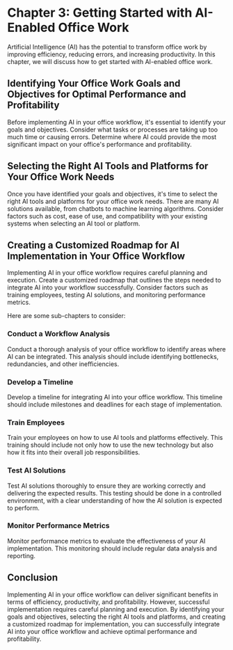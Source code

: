 Chapter 3: Getting Started with AI-Enabled Office Work
======================================================

Artificial Intelligence (AI) has the potential to transform office work by improving efficiency, reducing errors, and increasing productivity. In this chapter, we will discuss how to get started with AI-enabled office work.

Identifying Your Office Work Goals and Objectives for Optimal Performance and Profitability
-------------------------------------------------------------------------------------------

Before implementing AI in your office workflow, it's essential to identify your goals and objectives. Consider what tasks or processes are taking up too much time or causing errors. Determine where AI could provide the most significant impact on your office's performance and profitability.

Selecting the Right AI Tools and Platforms for Your Office Work Needs
---------------------------------------------------------------------

Once you have identified your goals and objectives, it's time to select the right AI tools and platforms for your office work needs. There are many AI solutions available, from chatbots to machine learning algorithms. Consider factors such as cost, ease of use, and compatibility with your existing systems when selecting an AI tool or platform.

Creating a Customized Roadmap for AI Implementation in Your Office Workflow
---------------------------------------------------------------------------

Implementing AI in your office workflow requires careful planning and execution. Create a customized roadmap that outlines the steps needed to integrate AI into your workflow successfully. Consider factors such as training employees, testing AI solutions, and monitoring performance metrics.

Here are some sub-chapters to consider:

### Conduct a Workflow Analysis

Conduct a thorough analysis of your office workflow to identify areas where AI can be integrated. This analysis should include identifying bottlenecks, redundancies, and other inefficiencies.

### Develop a Timeline

Develop a timeline for integrating AI into your office workflow. This timeline should include milestones and deadlines for each stage of implementation.

### Train Employees

Train your employees on how to use AI tools and platforms effectively. This training should include not only how to use the new technology but also how it fits into their overall job responsibilities.

### Test AI Solutions

Test AI solutions thoroughly to ensure they are working correctly and delivering the expected results. This testing should be done in a controlled environment, with a clear understanding of how the AI solution is expected to perform.

### Monitor Performance Metrics

Monitor performance metrics to evaluate the effectiveness of your AI implementation. This monitoring should include regular data analysis and reporting.

Conclusion
----------

Implementing AI in your office workflow can deliver significant benefits in terms of efficiency, productivity, and profitability. However, successful implementation requires careful planning and execution. By identifying your goals and objectives, selecting the right AI tools and platforms, and creating a customized roadmap for implementation, you can successfully integrate AI into your office workflow and achieve optimal performance and profitability.


